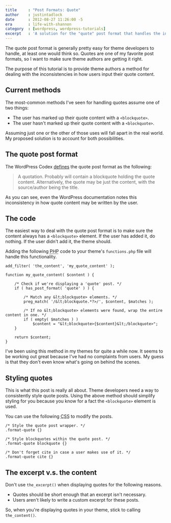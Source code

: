 ```yaml
---
title     : "Post Formats: Quote"
author    : justintadlock
date      : 2012-08-27 11:26:00 -5
era       : life-with-shannon
category  : [wordpress, wordpress-tutorials]
excerpt   : 'A solution for the "quote" post format that handles the inconsistencies in how users write their post content.'
---
```


The quote post format is generally pretty easy for theme developers to handle, at least one would think so.  Quotes are one of my favorite post formats, so I want to make sure theme authors are getting it right.

The purpose of this tutorial is to provide theme authors a method for dealing with the inconsistencies in how users input their quote content.

<h2>Current methods</h2>

The most-common methods I've seen for handling quotes assume one of two things:

<ul>
	<li>The user has marked up their quote content with a <code>&lt;blockquote></code>.</li>
	<li>The user hasn't marked up their quote content with a <code>&lt;blockquote></code>.</li>
</ul>

Assuming just one or the other of those uses will fall apart in the real world.  My proposed solution is to account for both possibilities.

<h2>The quote post format</h2>

The WordPress Codex <a href="http://codex.wordpress.org/Post_Formats" title="Post formats">defines</a> the quote post format as the following:

<blockquote>
A quotation. Probably will contain a blockquote holding the quote content. Alternatively, the quote may be just the content, with the source/author being the title.
</blockquote>

As you can see, even the WordPress documentation notes this inconsistency in how quote content may be written by the user.

<h2>The code</h2>

The easiest way to deal with the quote post format is to make sure the content always has a <code>&lt;blockquote></code> element.  If the user has added it, do nothing.  If the user didn't add it, the theme should.

Adding the following <abbr title="Hypertext Preprocessor">PHP</abbr> code to your theme's <code>functions.php</code> file will handle this functionality.

```
add_filter( 'the_content', 'my_quote_content' );

function my_quote_content( $content ) {

	/* Check if we're displaying a 'quote' post. */
	if ( has_post_format( 'quote' ) ) {

		/* Match any &lt;blockquote> elements. */
		preg_match( '/&lt;blockquote.*?>/', $content, $matches );

		/* If no &lt;blockquote> elements were found, wrap the entire content in one. */
		if ( empty( $matches ) )
			$content = "&lt;blockquote>{$content}&lt;/blockquote>";
	}

	return $content;
}
```

I've been using this method in my themes for quite a while now.  It seems to be working out great because I've had no complaints from users.  My guess is that they don't even know what's going on behind the scenes.

<h2>Styling quotes</h2>

This is what this post is really all about.  Theme developers need a way to consistently style quote posts.  Using the above method should simplify styling for you because you know for a fact the <code>&lt;blockquote></code> element is used.

You can use the following <abbr title="Cascading Stylesheets">CSS</abbr> to modify the posts.

```
/* Style the quote post wrapper. */
.format-quote {}

/* Style blockquotes within the quote post. */
.format-quote blockquote {}

/* Don't forget cite in case a user makes use of it. */
.format-quote cite {}
```

<h2>The excerpt v.s. the content</h2>

Don't use <code>the_excerpt()</code> when displaying quotes for the following reasons.

<ul>
	<li>Quotes should be short enough that an excerpt isn't necessary.</li>
	<li>Users aren't likely to write a custom excerpt for these posts.</li>
</ul>

So, when you're displaying quotes in your theme, stick to calling <code>the_content()</code>.
